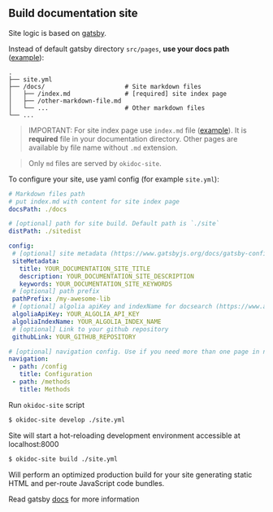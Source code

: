 ## Build documentation site

Site logic is based on [gatsby](https://www.gatsbyjs.org/docs/).

Instead of default gatsby directory `src/pages`, **use your docs path** ([example](https://github.com/wix/playable/blob/25d9d506c3d640b9cbd614d4e9b476390ada51b9/docs/)):

```
.
├── site.yml
├── /docs/                      # Site markdown files
│   ├── /index.md               # [required] site index page
│   ├── /other-markdown-file.md
│   └── ...                     # Other markdown files
└── ...
```

> IMPORTANT: For site index page use `index.md` file
> ([example](https://github.com/wix/playable/blob/25d9d506c3d640b9cbd614d4e9b476390ada51b9/docs/index.md)).
> It is **required** file in your documentation directory.
> Other pages are available by file name without `.md` extension.

> Only `md` files are served by `okidoc-site`.

To configure your site, use yaml config (for example `site.yml`):

```yaml
# Markdown files path
# put index.md with content for site index page
docsPath: ./docs

# [optional] path for site build. Default path is `./site`
distPath: ./sitedist

config:
 # [optional] site metadata (https://www.gatsbyjs.org/docs/gatsby-config/#sitemetadata)
 siteMetadata:
   title: YOUR_DOCUMENTATION_SITE_TITLE
   description: YOUR_DOCUMENTATION_SITE_DESCRIPTION
   keywords: YOUR_DOCUMENTATION_SITE_KEYWORDS
 # [optional] path prefix
 pathPrefix: /my-awesome-lib
 # [optional] algolia apiKey and indexName for docsearch (https://www.algolia.com/ref/docsearch). If empty, search will be hidden
 algoliaApiKey: YOUR_ALGOLIA_API_KEY
 algoliaIndexName: YOUR_ALGOLIA_INDEX_NAME
 # [optional] Link to your github repository
 githubLink: YOUR_GITHUB_REPOSITORY

# [optional] navigation config. Use if you need more than one page in navigation block
navigation:
 - path: /config
   title: Configuration
 - path: /methods
   title: Methods
```

Run `okidoc-site` script

```sh
$ okidoc-site develop ./site.yml
```

Site will start a hot-reloading development environment accessible at localhost:8000

```sh
$ okidoc-site build ./site.yml
```

Will perform an optimized production build for your site generating static HTML and per-route JavaScript code bundles.

Read gatsby [docs](https://www.gatsbyjs.org/docs/) for more information
